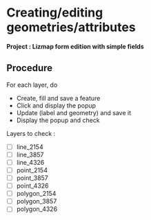 # Creating/editing geometries/attributes

**Project : Lizmap form edition with simple fields**

## Procedure

For each layer, do
* Create, fill and save a feature
* Click and display the popup
* Update (label and geometry) and save it
* Display the popup and check

Layers to check :

* [ ] line_2154
* [ ] line_3857
* [ ] line_4326
* [ ] point_2154
* [ ] point_3857
* [ ] point_4326
* [ ] polygon_2154
* [ ] polygon_3857
* [ ] polygon_4326
